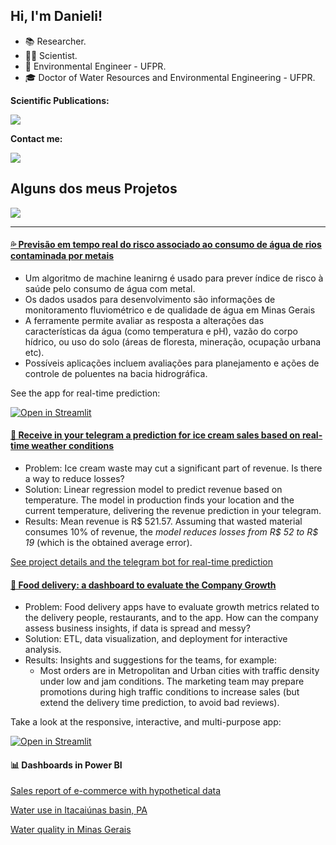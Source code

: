 
## Hi, I'm Danieli!

- 📚 Researcher.
- 👩‍💻 Scientist.
- 🌱 Environmental Engineer - UFPR.
- 🎓 Doctor of Water Resources and Environmental Engineering - UFPR.

<!---
mfdanieli/mfdanieli is a ✨ special ✨ repository because its `README.md` (this file) appears on your GitHub profile.
You can click the Preview link to take a look at your changes.
--->

**Scientific Publications:**

<div>
<a href="https://www.researchgate.net/profile/Danieli-Ferreira" target="_blank"><img src="https://img.shields.io/badge/Research_Gate-00CCBB.svg?&style=for-the-badge&logo=ResearchGate&logoColor=white" target="_blank"></a>   
</div>

**Contact me:**

<div>
<a href="https://www.linkedin.com/in/danieli-mara-ferreira/" target="_blank"><img src="https://img.shields.io/badge/-LinkedIn-%230077B5?style=for-the-badge&logo=linkedin&logoColor=white" target="_blank"></a>   
</div>


## Alguns dos meus Projetos

<div>
  <a href="[[https://www.arcgis.com/](https://storymaps.arcgis.com/stories/4181a6794ba440df9faddab621d5e09b)](https://storymaps.arcgis.com/stories/4181a6794ba440df9faddab621d5e09b)" target="_blank"><img src="https://img.shields.io/badge/-ArcGIS-%230066B1?style=for-the-badge&logo=arcgis&logoColor=white" target="_blank"></a>   
</div>

-------------
#### [💦 Previsão em tempo real do risco associado ao consumo de água de rios contaminada por metais](https://github.com/mfdanieli/Classification-ML)

* Um algoritmo de machine leanirng é usado para prever índice de risco à saúde pelo consumo de água com metal.
* Os dados usados para desenvolvimento são informações de monitoramento fluviométrico e de qualidade de água em Minas Gerais
* A ferramente permite avaliar as resposta a alterações das características da água (como temperatura e pH), vazão do corpo hídrico, ou uso do solo (áreas de floresta, mineração, ocupação urbana etc).
* Possíveis aplicações incluem avaliações para planejamento e ações de controle de poluentes na bacia hidrográfica.

See the app for real-time prediction: 

[![Open in Streamlit](https://static.streamlit.io/badges/streamlit_badge_black_white.svg)](https://share.streamlit.io/mfdanieli/aplication-ml/main/KNN-diabetes-APP.py)


#### [🍦 Receive in your telegram a prediction for ice cream sales based on real-time weather conditions](https://github.com/mfdanieli/Regression-ML)

* Problem: Ice cream waste may cut a significant part of revenue. Is there a way to reduce losses?
* Solution: Linear regression model to predict revenue based on temperature. The model in production finds your location and the current temperature, delivering the revenue prediction in your telegram.
* Results: Mean revenue is R$ 521.57. Assuming that wasted material consumes 10% of revenue, the *model reduces losses from R$ 52 to R$ 19* (which is the obtained average error).

[See project details and the telegram bot for real-time prediction](https://github.com/mfdanieli/Regression-ML)

#### [🍕 Food delivery: a dashboard to evaluate the Company Growth](https://github.com/mfdanieli/curry_company)

* Problem: Food delivery apps have to evaluate growth metrics related to the delivery people, restaurants, and to the app. How can the company assess business insights, if data is spread and messy?
* Solution: ETL, data visualization, and deployment for interactive analysis.
* Results: Insights and suggestions for the teams, for example: 
  - Most orders are in Metropolitan and Urban cities with traffic density under low and jam conditions. The marketing team may prepare promotions during high traffic conditions to increase sales (but  extend the delivery time prediction, to avoid bad reviews).


Take a look at the responsive, interactive, and multi-purpose app:

[![Open in Streamlit](https://static.streamlit.io/badges/streamlit_badge_black_white.svg)](https://mfdanieli-curry-company-home-70myun.streamlit.app/)


#### 📊 Dashboards in Power BI

[Sales report of e-commerce with hypothetical data](https://app.powerbi.com/view?r=eyJrIjoiYWZjYTFmNDYtYmI5ZC00Yjg4LWE0ZWMtYjExYmMyNzE1NDE4IiwidCI6ImMzN2IzN2EzLWU5ZTItNDJmOS1iYzY3LTRiOWI3MzhlMWRmMCJ9)

[Water use in Itacaiúnas basin, PA](https://app.powerbi.com/view?r=eyJrIjoiNzZmZDFmMDQtOWZkZS00NTExLWI1MmItNTlkODkzNTk0ZWM2IiwidCI6ImMzN2IzN2EzLWU5ZTItNDJmOS1iYzY3LTRiOWI3MzhlMWRmMCJ9)

[Water quality in Minas Gerais](https://app.powerbi.com/view?r=eyJrIjoiZjlmMjcxMzItMzdkMy00Nzk4LThjOTYtYzBlZDk4NTRiOWI1IiwidCI6ImMzN2IzN2EzLWU5ZTItNDJmOS1iYzY3LTRiOWI3MzhlMWRmMCJ9)
